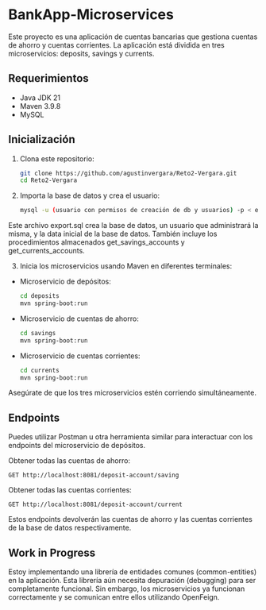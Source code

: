 
# BankApp-Microservices

Este proyecto es una aplicación de cuentas bancarias que gestiona cuentas de ahorro y cuentas corrientes. La aplicación está dividida en tres microservicios: deposits, savings y currents.

## Requerimientos

- Java JDK 21
- Maven 3.9.8
- MySQL

## Inicialización

1. Clona este repositorio:
   ```bash
   git clone https://github.com/agustinvergara/Reto2-Vergara.git
   cd Reto2-Vergara

2. Importa la base de datos y crea el usuario:
    ```bash
    mysql -u (usuario con permisos de creación de db y usuarios) -p < export.sql
Este archivo export.sql crea la base de datos, un usuario que administrará la misma, y la data inicial de la base de datos. También incluye los procedimientos almacenados get_savings_accounts y get_currents_accounts.


3. Inicia los microservicios usando Maven en diferentes terminales:
- Microservicio de depósitos:

    ```bash
    cd deposits
    mvn spring-boot:run

- Microservicio de cuentas de ahorro:

    ```bash
    cd savings
    mvn spring-boot:run

- Microservicio de cuentas corrientes:

    ```bash
    cd currents
    mvn spring-boot:run

Asegúrate de que los tres microservicios estén corriendo simultáneamente.

## Endpoints

Puedes utilizar Postman u otra herramienta similar para interactuar con los endpoints del microservicio de depósitos.

Obtener todas las cuentas de ahorro:

    
    GET http://localhost:8081/deposit-account/saving

Obtener todas las cuentas corrientes:

    
    GET http://localhost:8081/deposit-account/current
Estos endpoints devolverán las cuentas de ahorro y las cuentas corrientes de la base de datos respectivamente.

## Work in Progress

Estoy implementando una librería de entidades comunes (common-entities) en la aplicación. Esta librería aún necesita depuración (debugging) para ser completamente funcional. Sin embargo, los microservicios ya funcionan correctamente y se comunican entre ellos utilizando OpenFeign.

